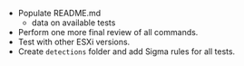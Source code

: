 - Populate README.md
    - data on available tests
- Perform one more final review of all commands.
- Test with other ESXi versions.
- Create `detections` folder and add Sigma rules for all tests.